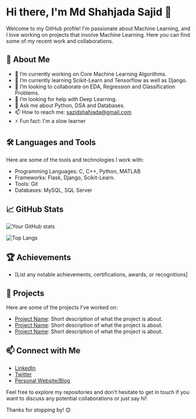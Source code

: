 # Hi there, I'm Md Shahjada Sajid 👋

Welcome to my GitHub profile! I'm passionate about Machine Learning, and I love working on projects that involve Machine Learning. Here you can find some of my recent work and collaborations. 

## 🚀 About Me

- 🔭 I’m currently working on Core Machine Learning Algorithms.
- 🌱 I’m currently learning Scikit-Learn and Tensorflow as well as Django.
- 👯 I’m looking to collaborate on EDA, Regression and Classification Problems.
- 🤔 I’m looking for help with Deep Learning.
- 💬 Ask me about Python, DSA and Databases.
- 📫 How to reach me: sazidshahjada@gmail.com
- ⚡ Fun fact: I'm a slow learner

## 🛠️ Languages and Tools

Here are some of the tools and technologies I work with:

- Programming Languages: C, C++, Python, MATLAB
- Frameworks: Flask, Django, Scikit-Learn.
- Tools: Git
- Databases: MySQL, SQL Server

## 📈 GitHub Stats

![Your GitHub stats](https://github-readme-stats.vercel.app/api?username=sazidshahjada&show_icons=true&theme=radical)

![Top Langs](https://github-readme-stats.vercel.app/api/top-langs/?username=sazidshahjada&layout=compact&theme=radical)

## 🏆 Achievements

- [List any notable achievements, certifications, awards, or recognitions]

## 📂 Projects

Here are some of the projects I've worked on:

- [Project Name](link-to-project): Short description of what the project is about.
- [Project Name](link-to-project): Short description of what the project is about.
- [Project Name](link-to-project): Short description of what the project is about.

## 📫 Connect with Me

- [LinkedIn](your-linkedin-profile)
- [Twitter](your-twitter-profile)
- [Personal Website/Blog](your-website)

Feel free to explore my repositories and don't hesitate to get in touch if you want to discuss any potential collaborations or just say hi!

Thanks for stopping by! 😊

